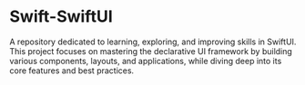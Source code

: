 # Swift-SwiftUI
A repository dedicated to learning, exploring, and improving skills in SwiftUI. This project focuses on mastering the declarative UI framework by building various components, layouts, and applications, while diving deep into its core features and best practices.
